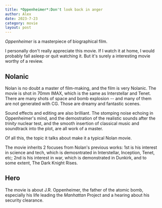 ```yaml
---
title: *Oppenheimer*:Don't look back in anger
author: Alex
date: 2023-7-23
category: movie
layout: post
--- 
```

*Oppenheimer* is a masterpiece of biographical film.

I personally don't really appreciate this movie. If I watch it at home, I would probably fall asleep or quit watching it. But it's surely a interesting movie worthy of a review.

## Nolanic

Nolan is no doubt a master of film-making, and the film is very Nolanic. The movie is shot in 70mm IMAX, which is the same as Interstellar and Tenet. There are many shots of space and bomb explosion -- and many of them are not generated with CG. Those are dreamy and fantastic scenes.

Sound effects and editing are also brilliant. The stomping noise echoing in Oppenheimer's mind, and the demostration of the realistic sounds after the *trinity* nuclear test, and the smooth insertion of classical music and soundtrack into the plot, are all work of a master.

Of all this, the topic it talks about make it a typical Nolan movie.

The movie inherits 2 focuses from Nolan's previous works: 1st is his interest in science and tech, which is demosntrated in Interstellar, Inception, Tenet, etc; 2nd is his interest in war, which is demonstrated in Dunkirk, and to some extent, The Dark Knight Rises.

## Hero

The movie is about J.R. Oppenheimer, the father of the atomic bomb, especially his life leading the *Manhattan* Project and a hearing about his security clearance.